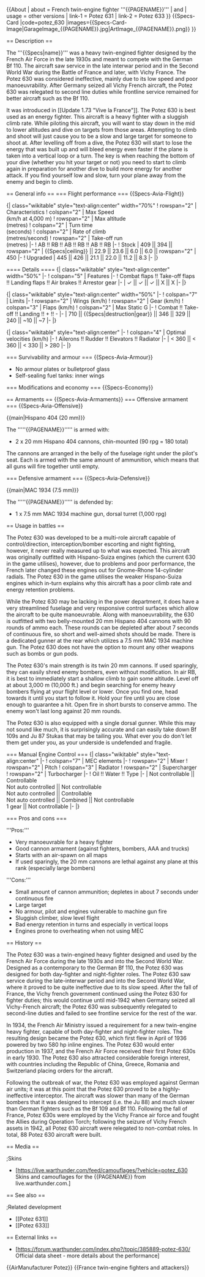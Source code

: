 {{About
| about = French twin-engine fighter '''{{PAGENAME}}'''
| and
| usage = other versions
| link-1 = Potez 631
| link-2 = Potez 633
}}
{{Specs-Card
|code=potez_630
|images={{Specs-Card-Image|GarageImage_{{PAGENAME}}.jpg|ArtImage_{{PAGENAME}}.png}}
}}

== Description ==
<!-- ''In the description, the first part should be about the history of and the creation and combat usage of the aircraft, as well as its key features. In the second part, tell the reader about the aircraft in the game. Insert a screenshot of the vehicle, so that if the novice player does not remember the vehicle by name, he will immediately understand what kind of vehicle the article is talking about.'' -->
The '''{{Specs|name}}''' was a heavy twin-engined fighter designed by the French Air Force in the late 1930s and meant to compete with the German Bf 110. The aircraft saw service in the late interwar period and in the Second World War during the Battle of France and later, with Vichy France. The Potez 630 was considered ineffective, mainly due to its low speed and poor manoeuvrability. After Germany seized all Vichy French aircraft, the Potez 630 was relegated to second line duties while frontline service remained for better aircraft such as the Bf 110.

It was introduced in [[Update 1.73 "Vive la France"]]. The Potez 630 is best used as an energy fighter. This aircraft is a heavy fighter with a sluggish climb rate. While piloting this aircraft, you will want to stay down in the mid to lower altitudes and dive on targets from those areas. Attempting to climb and shoot will just cause you to be a slow and large target for someone to shoot at. After levelling off from a dive, the Potez 630 will start to lose the energy that was built up and will bleed energy even faster if the plane is taken into a vertical loop or a turn. The key is when reaching the bottom of your dive (whether you hit your target or not) you need to start to climb again in preparation for another dive to build more energy for another attack. If you find yourself low and slow, turn your plane away from the enemy and begin to climb.

== General info ==
=== Flight performance ===
{{Specs-Avia-Flight}}
<!-- ''Describe how the aircraft behaves in the air. Speed, manoeuvrability, acceleration and allowable loads - these are the most important characteristics of the vehicle.'' -->

{| class="wikitable" style="text-align:center" width="70%"
! rowspan="2" | Characteristics
! colspan="2" | Max Speed<br>(km/h at 4,000 m)
! rowspan="2" | Max altitude<br>(metres)
! colspan="2" | Turn time<br>(seconds)
! colspan="2" | Rate of climb<br>(metres/second)
! rowspan="2" | Take-off run<br>(metres)
|-
! AB !! RB !! AB !! RB !! AB !! RB
|-
! Stock
| 409 || 394 || rowspan="2" | {{Specs|ceiling}} || 22.9 || 23.6 || 6.0 || 6.0 || rowspan="2" | 450
|-
! Upgraded
| 445 || 426 || 21.1 || 22.0 || 11.2 || 8.3
|-
|}

==== Details ====
{| class="wikitable" style="text-align:center" width="50%"
|-
! colspan="5" | Features
|-
! Combat flaps !! Take-off flaps !! Landing flaps !! Air brakes !! Arrestor gear
|-
| ✓ || ✓ || ✓ || X || X     <!-- ✓ -->
|-
|}

{| class="wikitable" style="text-align:center" width="50%"
|-
! colspan="7" | Limits
|-
! rowspan="2" | Wings (km/h)
! rowspan="2" | Gear (km/h)
! colspan="3" | Flaps (km/h)
! colspan="2" | Max Static G
|-
! Combat !! Take-off !! Landing !! + !! -
|-
| 710 <!-- {{Specs|destruction|body}} --> || {{Specs|destruction|gear}} || 346 || 329 || 240 || ~10 || ~7
|-
|}

{| class="wikitable" style="text-align:center"
|-
! colspan="4" | Optimal velocities (km/h)
|-
! Ailerons !! Rudder !! Elevators !! Radiator
|-
| < 360 || < 360 || < 330 || > 280
|-
|}

=== Survivability and armour ===
{{Specs-Avia-Armour}}
<!-- ''Examine the survivability of the aircraft. Note how vulnerable the structure is and how secure the pilot is, whether the fuel tanks are armoured, etc. Describe the armour, if there is any, and also mention the vulnerability of other critical aircraft systems.'' -->

* No armour plates or bulletproof glass
* Self-sealing fuel tanks: inner wings

=== Modifications and economy ===
{{Specs-Economy}}

== Armaments ==
{{Specs-Avia-Armaments}}
=== Offensive armament ===
{{Specs-Avia-Offensive}}
<!-- ''Describe the offensive armament of the aircraft, if any. Describe how effective the cannons and machine guns are in a battle, and also what belts or drums are better to use. If there is no offensive weaponry, delete this subsection.'' -->
{{main|Hispano 404 (20 mm)}}

The '''''{{PAGENAME}}''''' is armed with:

* 2 x 20 mm Hispano 404 cannons, chin-mounted (90 rpg = 180 total)

The cannons are arranged in the belly of the fuselage right under the pilot's seat. Each is armed with the same amount of ammunition, which means that all guns will fire together until empty.

=== Defensive armament ===
{{Specs-Avia-Defensive}}
<!-- ''Defensive armament with turret machine guns or cannons, crewed by gunners. Examine the number of gunners and what belts or drums are better to use. If defensive weaponry is not available, remove this subsection.'' -->
{{main|MAC 1934 (7.5 mm)}}

The '''''{{PAGENAME}}''''' is defended by:

* 1 x 7.5 mm MAC 1934 machine gun, dorsal turret (1,000 rpg)

== Usage in battles ==
<!-- ''Describe the tactics of playing in the aircraft, the features of using aircraft in a team and advice on tactics. Refrain from creating a "guide" - do not impose a single point of view, but instead, give the reader food for thought. Examine the most dangerous enemies and give recommendations on fighting them. If necessary, note the specifics of the game in different modes (AB, RB, SB).'' -->
The Potez 630 was developed to be a multi-role aircraft capable of control/direction, interception/bomber escorting and night fighting, however, it never really measured up to what was expected. This aircraft was originally outfitted with Hispano-Suiza engines (which the current 630 in the game utilises), however, due to problems and poor performance, the French later changed these engines out for Gnome-Rhone 14-cylinder radials. The Potez 630 in the game utilises the weaker Hispano-Suiza engines which in-turn explains why this aircraft has a poor climb rate and energy retention problems.

While the Potez 630 may be lacking in the power department, it does have a very streamlined fuselage and very responsive control surfaces which allow the aircraft to be quite manoeuvrable. Along with manoeuvrability, the 630 is outfitted with two belly-mounted 20 mm Hispano 404 cannons with 90 rounds of ammo each. These rounds can be depleted after about 7 seconds of continuous fire, so short and well-aimed shots should be made. There is a dedicated gunner at the rear which utilizes a 7.5 mm MAC 1934 machine gun. The Potez 630 does not have the option to mount any other weapons such as bombs or gun pods.

The Potez 630's main strength is its twin 20 mm cannons. If used sparingly, they can easily shred enemy bombers, even without modification. In air RB, it is best to immediately start a shallow climb to gain some altitude. Level off at about 3,000 m (10,000 ft.) and begin searching for enemy heavy bombers flying at your flight level or lower. Once you find one, head towards it until you start to follow it. Hold your fire until you are close enough to guarantee a hit. Open fire in short bursts to conserve ammo. The enemy won't last long against 20 mm rounds.

The Potez 630 is also equipped with a single dorsal gunner. While this may not sound like much, it is surprisingly accurate and can easily take down Bf 109s and Ju 87 Stukas that may be tailing you. What ever you do don't let them get under you, as your underside is undefended and fragile.

=== Manual Engine Control ===
{| class="wikitable" style="text-align:center"
|-
! colspan="7" | MEC elements
|-
! rowspan="2" | Mixer
! rowspan="2" | Pitch
! colspan="3" | Radiator
! rowspan="2" | Supercharger
! rowspan="2" | Turbocharger
|-
! Oil !! Water !! Type
|-
| Not controllable || Controllable<br>Not auto controlled || Not controllable<br>Not auto controlled || Controllable<br>Not auto controlled || Combined || Not controllable<br>1 gear || Not controllable
|-
|}

=== Pros and cons ===
<!-- ''Summarise and briefly evaluate the vehicle in terms of its characteristics and combat effectiveness. Mark its pros and cons in the bulleted list. Try not to use more than 6 points for each of the characteristics. Avoid using categorical definitions such as "bad", "good" and the like - use substitutions with softer forms such as "inadequate" and "effective".'' -->

'''Pros:'''

* Very manoeuvrable for a heavy fighter
* Good cannon armament (against fighters, bombers, AAA and trucks)
* Starts with an air-spawn on all maps
* If used sparingly, the 20 mm cannons are lethal against any plane at this rank (especially large bombers)

'''Cons:'''

* Small amount of cannon ammunition; depletes in about 7 seconds under continuous fire
* Large target
* No armour, pilot and engines vulnerable to machine gun fire
* Sluggish climber, slow level flight
* Bad energy retention in turns and especially in vertical loops
* Engines prone to overheating when not using MEC

== History ==
<!-- ''Describe the history of the creation and combat usage of the aircraft in more detail than in the introduction. If the historical reference turns out to be too long, take it to a separate article, taking a link to the article about the vehicle and adding a block "/History" (example: <nowiki>https://wiki.warthunder.com/(Vehicle-name)/History</nowiki>) and add a link to it here using the <code>main</code> template. Be sure to reference text and sources by using <code><nowiki><ref></ref></nowiki></code>, as well as adding them at the end of the article with <code><nowiki><references /></nowiki></code>. This section may also include the vehicle's dev blog entry (if applicable) and the in-game encyclopedia description (under <code><nowiki>=== In-game description ===</nowiki></code>, also if applicable).'' -->
The Potez 630 was a twin-engined heavy fighter designed and used by the French Air Force during the late 1930s and into the Second World War. Designed as a contemporary to the German Bf 110, the Potez 630 was designed for both day-fighter and night-fighter roles. The Potez 630 saw service during the late-interwar period and into the Second World War, where it proved to be quite ineffective due to its slow speed. After the fall of France, the Vichy french government continued using the Potez 630 for fighter duties; this would continue until mid-1942 when Germany seized all Vichy-French aircraft; the Potez 630 was subsequently relegated to second-line duties and failed to see frontline service for the rest of the war.

In 1934, the French Air Ministry issued a requirement for a new twin-engine heavy fighter, capable of both day-fighter and night-fighter roles. The resulting design became the Potez 630, which first flew in April of 1936 powered by two 580 hp inline engines. The Potez 630 would enter production in 1937, and the French Air Force received their first Potez 630s in early 1930. The Potez 630 also attracted considerable foreign interest, with countries including the Republic of China, Greece, Romania and Switzerland placing orders for the aircraft.

Following the outbreak of war, the Potez 630 was employed against German air units; it was at this point that the Potez 630 proved to be a highly-ineffective interceptor. The aircraft was slower than many of the German bombers that it was designed to intercept (i.e. the Ju 88) and much slower than German fighters such as the Bf 109 and Bf 110. Following the fall of France, Potez 630s were employed by the Vichy France air force and fought the Allies during Operation Torch; following the seizure of Vichy French assets in 1942, all Potez 630 aircraft were relegated to non-combat roles. In total, 88 Potez 630 aircraft were built.

== Media ==
<!-- ''Excellent additions to the article would be video guides, screenshots from the game, and photos.'' -->

;Skins

* [https://live.warthunder.com/feed/camouflages/?vehicle=potez_630 Skins and camouflages for the {{PAGENAME}} from live.warthunder.com.]

== See also ==
<!-- ''Links to the articles on the War Thunder Wiki that you think will be useful for the reader, for example:''
* ''reference to the series of the aircraft;''
* ''links to approximate analogues of other nations and research trees.'' -->

;Related development

* [[Potez 631]]
* [[Potez 633]]

== External links ==
<!-- ''Paste links to sources and external resources, such as:''
* ''topic on the official game forum;''
* ''other literature.'' -->

* [https://forum.warthunder.com/index.php?/topic/385889-potez-630/ Official data sheet - more details about the performance]

{{AirManufacturer Potez}}
{{France twin-engine fighters and attackers}}